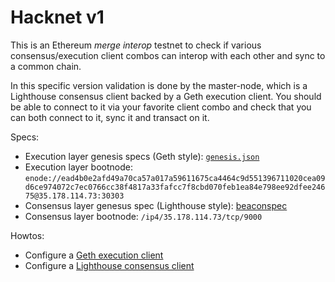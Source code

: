 # Hacknet v1

This is an Ethereum *merge interop* testnet to check if various consensus/execution client combos can interop with each other and sync to a common chain.

In this specific version validation is done by the master-node, which is a Lighthouse consensus client backed by a Geth execution client. You should be able to connect to it via your favorite client combo and check that you can both connect to it, sync it and transact on it.

Specs:

- Execution layer genesis specs (Geth style): [`genesis.json`](./genesis.json)
- Execution layer bootnode: `enode://ead4b0e2afd49a70ca57a017a59611675ca4464c9d551396711020cea09d6ce974072c7ec0766cc38f4817a33fafcc7f8cbd070feb1ea84e798ee92dfee24675@35.178.114.73:30303`
- Consensus layer genesus spec (Lighthouse style): [beaconspec](./beaconspec)
- Consensus layer bootnode: `/ip4/35.178.114.73/tcp/9000`

Howtos:

- Configure a [Geth execution client](./README-Execution-Geth.md)
- Configure a [Lighthouse consensus client](./README-Consensus-Lighthouse.md)
